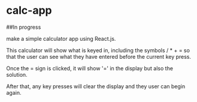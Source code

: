 # calc-app

##In progress

make a simple calculator app using React.js.

This calculator will show what is keyed in, including the symbols / * + = so that the user can see what they have entered before the current key press.

Once the = sign is clicked, it will show '=' in the display but also the solution.

After that, any key presses will clear the display and they user can begin again.
